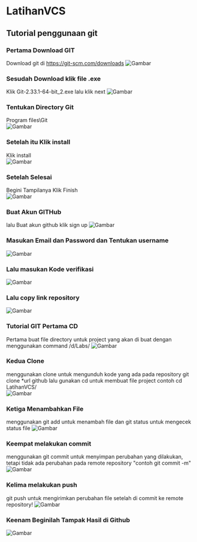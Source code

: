 # LatihanVCS
## Tutorial penggunaan git

### Pertama Download GIT
Download git di https://git-scm.com/downloads
![Gambar](ScreenShot/ss7.png)
### Sesudah Download klik file .exe
Klik Git-2.33.1-64-bit_2.exe lalu klik next
![Gambar](ScreenShot/ss8.png)
### Tentukan Directory Git
Program files\Git                                                                                                   
![Gambar](ScreenShot/ss9.png)
### Setelah itu Klik install
Klik install                                                                                    
![Gambar](ScreenShot/ss10.png)
### Setelah Selesai
Begini Tampilanya Klik Finish                                                                                   
![Gambar](ScreenShot/ss11.png)
### Buat Akun GITHub
lalu Buat akun github klik sign up
![Gambar](ScreenShot/ss12.png)
### Masukan Email dan Password dan Tentukan username
![Gambar](ScreenShot/ss13.png)
### Lalu masukan Kode verifikasi
![Gambar](ScreenShot/ss14.png)
### Lalu copy link repository
![Gambar](ScreenShot/ss15.png)

### Tutorial GIT Pertama CD
Pertama buat file directory untuk project yang akan di buat dengan menggunakan command /d/Labs/ 
![Gambar](ScreenShot/ss1.png)
### Kedua Clone
menggunakan clone untuk mengunduh kode yang ada pada repository git clone *url github lalu gunakan cd untuk membuat file project contoh cd LatihanVCS/                                 
![Gambar](ScreenShot/ss2.png)
### Ketiga Menambahkan File
menggunakan git add untuk menambah file dan git status untuk mengecek status file
![Gambar](ScreenShot/ss3.png)
### Keempat melakukan commit
menggunakan git commit untuk menyimpan perubahan yang dilakukan, tetapi tidak ada perubahan pada remote repository "contoh git commit -m"                                                   
![Gambar](ScreenShot/ss4.png)
### Kelima melakukan push
git push untuk mengirimkan perubahan file setelah di commit ke remote repository!
![Gambar](ScreenShot/ss5.png)
### Keenam Beginilah Tampak Hasil di Github
![Gambar](ScreenShot/ss.png)